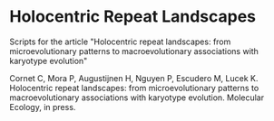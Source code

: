 # Holocentric Repeat Landscapes

Scripts for the article "Holocentric repeat landscapes: from microevolutionary patterns to macroevolutionary associations with karyotype evolution"

Cornet C, Mora P, Augustijnen H, Nguyen P, Escudero M, Lucek K. Holocentric repeat landscapes: from microevolutionary patterns to macroevolutionary associations with karyotype evolution. Molecular Ecology, in press.
